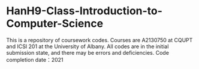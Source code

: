 # HanH9-Class-Introduction-to-Computer-Science

This is a repository of coursework codes.
Courses are A2130750 at CQUPT and ICSI 201 at the University of Albany.
All codes are in the initial submission state, and there may be errors and deficiencies.
Code completion date：2021
